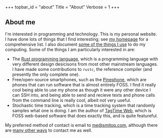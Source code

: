 +++
topbar_id = "about"
Title = "About"
Verbose = 1
+++

## About me
I'm interested in programming and technology. This is my personal website. I have done lots of things that I find interesting; see [my homepage](/) for a comprehensive list. I also document [some of the things I use](/uses/) to do my computing. Some of the things I am particularly interested in are:

- The [Rust programming language](https://www.rust-lang.org/), which is a programming language with very different design desicisons from most other mainstream languages. I have made some contributions to `rustc`, the reference compiler (and presently the only complete one).
- Free/open-source smartphones, such as the [Pinephone](https://www.pine64.org/pinephone/), which are phones that can run software that is almost entirely FOSS. I find it really cool being able to use my phone as though it were any other device I can SSH into, and being able to send and recieve texts and phone calls from the command line is really cool, albeit not very useful.
- Stochastic time tracking, which is a time tracking system that randomly samples what one is doing. I am the author of [TagTime Web](https://ttw.smitop.com/), which is FOSS web-based software that does exactly this, and is quite featureful.

My preferred method of contact is email to me@smitop.com, although there are [many other ways](/p/me/) to contact me as well.
